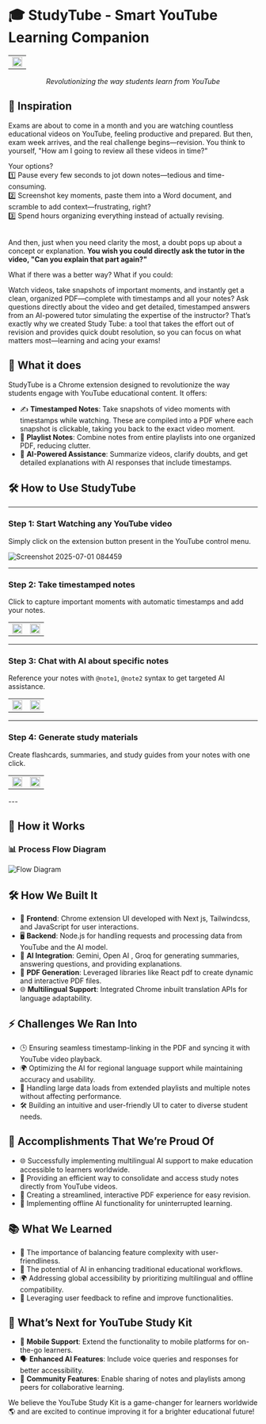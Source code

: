 # 🎓 StudyTube - Smart YouTube Learning Companion  


<div align="center">
<table>
  <tr>
    <td><img src="https://github.com/user-attachments/assets/f26fd3ea-c076-4d4c-bb5c-ecc8919a110b" width="100%"/></td>
  </tr>
</table>

  <p><em>Revolutionizing the way students learn from YouTube</em></p>
</div>



## 🌟 Inspiration
Exams are about to come in a month and you are watching countless educational videos on YouTube, feeling productive and prepared. But then, exam week arrives, and the real challenge begins—revision. You think to yourself, "How am I going to review all these videos in time?"

Your options?<br/>
1️⃣ Pause every few seconds to jot down notes—tedious and time-consuming.<br/>
2️⃣ Screenshot key moments, paste them into a Word document, and scramble to add context—frustrating, right?<br/>
3️⃣ Spend hours organizing everything instead of actually revising.<br/>
<br/>

And then, just when you need clarity the most, a doubt pops up about a concept or explanation. **You wish you could directly ask the tutor in the video, "Can you explain that part again?"**

What if there was a better way?
What if you could:

Watch videos, take snapshots of important moments, and instantly get a clean, organized PDF—complete with timestamps and all your notes?
Ask questions directly about the video and get detailed, timestamped answers from an AI-powered tutor simulating the expertise of the instructor?
That’s exactly why we created Study Tube: a tool that takes the effort out of revision and provides quick doubt resolution, so you can focus on what matters most—learning and acing your exams!

## 🚀 What it does  
StudyTube is a Chrome extension designed to revolutionize the way students engage with YouTube educational content. It offers:  
- ✍️ **Timestamped Notes**: Take snapshots of video moments with timestamps while watching. These are compiled into a PDF where each snapshot is clickable, taking you back to the exact video moment.  
- 📂 **Playlist Notes**: Combine notes from entire playlists into one organized PDF, reducing clutter.  
- 🤖 **AI-Powered Assistance**: Summarize videos, clarify doubts, and get detailed explanations with AI responses that include timestamps.  

## 🛠️ How to Use StudyTube  

---

### Step 1: Start Watching any YouTube video

Simply click on the extension button present in the YouTube control menu.

![Screenshot 2025-07-01 084459](https://github.com/user-attachments/assets/c027501b-8826-4edb-94af-019ddfe52c93)


---

### Step 2: Take timestamped notes

Click to capture important moments with automatic timestamps and add your notes.

<table>
  <tr>
    <td><img src="https://github.com/user-attachments/assets/0387e2d6-81c4-4e8f-9545-658513cbb181" width="100%"/></td>
    <td><img src="https://github.com/user-attachments/assets/43ddf5aa-7545-4e2c-b821-c784bf1d3106" width="100%"/></td>
  </tr>
</table>

---

### Step 3: Chat with AI about specific notes

Reference your notes with `@note1`, `@note2` syntax to get targeted AI assistance.

<table>
  <tr>
    <td><img src="https://github.com/user-attachments/assets/45a38783-d1e2-4602-95b8-d2c9e898c9ec" width="100%"/></td>
    <td><img src="https://github.com/user-attachments/assets/c2542b0b-2dde-47b0-9294-318eb56c6187" width="100%"/></td>
  </tr>
</table>


---

### Step 4: Generate study materials

Create flashcards, summaries, and study guides from your notes with one click.

<table>
  <tr>
    <td><img src="https://github.com/user-attachments/assets/59c27a8c-76b8-4c1b-8b59-727a26344acf" width="100%"/></td>
    <td><img src="https://github.com/user-attachments/assets/c72b25a0-8f0d-469e-9d21-43d93e67215d" width="100%"/></td>
  </tr>
</table>
---

## 🔄 How it Works  

### 📊 Process Flow Diagram  
![Flow Diagram](https://github.com/umeshSinghVerma/Youtube-study-kit/blob/master/Assets/Untitled-2024-12-03-1346.png?raw=true)  


## 🛠️ How We Built It  
- 🎨 **Frontend**: Chrome extension UI developed with Next js, Tailwindcss, and JavaScript for user interactions.  
- 🖥️ **Backend**: Node.js for handling requests and processing data from YouTube and the AI model.  
- 🧠 **AI Integration**: Gemini, Open AI , Groq for generating summaries, answering questions, and providing explanations.  
- 📄 **PDF Generation**: Leveraged libraries like React pdf to create dynamic and interactive PDF files.  
- 🌐 **Multilingual Support**: Integrated Chrome inbuilt translation APIs for language adaptability.  

## ⚡ Challenges We Ran Into  
- 🕒 Ensuring seamless timestamp-linking in the PDF and syncing it with YouTube video playback.  
- 🌍 Optimizing the AI for regional language support while maintaining accuracy and usability.  
- 📂 Handling large data loads from extended playlists and multiple notes without affecting performance.  
- 🛠️ Building an intuitive and user-friendly UI to cater to diverse student needs.  

## 🎉 Accomplishments That We’re Proud Of  
- 🌐 Successfully implementing multilingual AI support to make education accessible to learners worldwide.  
- 📝 Providing an efficient way to consolidate and access study notes directly from YouTube videos.  
- 📄 Creating a streamlined, interactive PDF experience for easy revision.  
- 🔌 Implementing offline AI functionality for uninterrupted learning.  

## 📚 What We Learned  
- 🤝 The importance of balancing feature complexity with user-friendliness.  
- 🧠 The potential of AI in enhancing traditional educational workflows.  
- 🌍 Addressing global accessibility by prioritizing multilingual and offline compatibility.  
- 🚀 Leveraging user feedback to refine and improve functionalities.  

## 🚀 What’s Next for YouTube Study Kit  
- 📱 **Mobile Support**: Extend the functionality to mobile platforms for on-the-go learners.  
- 🗣️ **Enhanced AI Features**: Include voice queries and responses for better accessibility.  
- 🤝 **Community Features**: Enable sharing of notes and playlists among peers for collaborative learning.  

We believe the YouTube Study Kit is a game-changer for learners worldwide 🌎 and are excited to continue improving it for a brighter educational future!  
